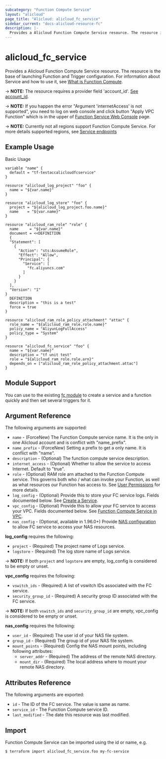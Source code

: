 ```yaml
---
subcategory: "Function Compute Service"
layout: "alicloud"
page_title: "Alicloud: alicloud_fc_service"
sidebar_current: "docs-alicloud-resource-fc"
description: |-
  Provides a Alicloud Function Compute Service resource. The resource is the base of launching Function and Trigger configuration.
---
```


# alicloud\_fc\_service

Provides a Alicloud Function Compute Service resource. The resource is the base of launching Function and Trigger configuration.
 For information about Service and how to use it, see [What is Function Compute](https://www.alibabacloud.com/help/doc-detail/52895.htm).

-> **NOTE:** The resource requires a provider field 'account_id'. [See account_id](https://www.terraform.io/docs/providers/alicloud/index.html#account_id).

-> **NOTE:** If you happen the error "Argument 'internetAccess' is not supported", you need to log on web console and click button "Apply VPC Function"
which is in the upper of [Function Service Web Console](https://fc.console.aliyun.com/) page.

-> **NOTE:** Currently not all regions support Function Compute Service.
For more details supported regions, see [Service endpoints](https://www.alibabacloud.com/help/doc-detail/52984.htm)

## Example Usage

Basic Usage

```
variable "name" {
  default = "tf-testaccalicloudfcservice"
}

resource "alicloud_log_project" "foo" {
  name = "${var.name}"
}

resource "alicloud_log_store" "foo" {
  project = "${alicloud_log_project.foo.name}"
  name    = "${var.name}"
}

resource "alicloud_ram_role" "role" {
  name     = "${var.name}"
  document = <<DEFINITION
  {
  "Statement": [
    {
      "Action": "sts:AssumeRole",
      "Effect": "Allow",
      "Principal": {
        "Service": [
          "fc.aliyuncs.com"
        ]
      }
    }
  ],
  "Version": "1"
}
  DEFINITION
  description = "this is a test"
  force = true
}

resource "alicloud_ram_role_policy_attachment" "attac" {
  role_name = "${alicloud_ram_role.role.name}"
  policy_name = "AliyunLogFullAccess"
  policy_type = "System"
}

resource "alicloud_fc_service" "foo" {
  name = "${var.name}"
  description = "tf unit test"
  role = "${alicloud_ram_role.role.arn}"
  depends_on = ["alicloud_ram_role_policy_attachment.attac"]
}
```

## Module Support

You can use to the existing [fc module](https://registry.terraform.io/modules/terraform-alicloud-modules/fc/alicloud) 
to create a service and a function quickly and then set several triggers for it.

## Argument Reference

The following arguments are supported:

* `name` - (ForceNew) The Function Compute service name. It is the only in one Alicloud account and is conflict with "name_prefix".
* `name_prefix` - (ForceNew) Setting a prefix to get a only name. It is conflict with "name".
* `description` - (Optional) The function compute service description.
* `internet_access` - (Optional) Whether to allow the service to access Internet. Default to "true".
* `role` - (Optional) RAM role arn attached to the Function Compute service. This governs both who / what can invoke your Function, as well as what resources our Function has access to. See [User Permissions](https://www.alibabacloud.com/help/doc-detail/52885.htm) for more details.
* `log_config` - (Optional) Provide this to store your FC service logs. Fields documented below. See [Create a Service](https://www.alibabacloud.com/help/doc-detail/51924.htm).
* `vpc_config` - (Optional) Provide this to allow your FC service to access your VPC. Fields documented below. See [Function Compute Service in VPC](https://www.alibabacloud.com/help/faq-detail/72959.htm).
* `nas_config` - (Optional, available in 1.96.0+) Provide [NAS configuration](https://www.alibabacloud.com/help/doc-detail/87401.htm) to allow FC service to access your NAS resources.

**log_config** requires the following:

* `project` - (Required) The project name of Logs service.
* `logstore` - (Required) The log store name of Logs service.

-> **NOTE:** If both `project` and `logstore` are empty, log_config is considered to be empty or unset.

**vpc_config** requires the following:

* `vswitch_ids` - (Required) A list of vswitch IDs associated with the FC service.
* `security_group_id` - (Required) A security group ID associated with the FC service.

-> **NOTE:** If both `vswitch_ids` and `security_group_id` are empty, vpc_config is considered to be empty or unset.

**nas_config** requires the following:

* `user_id` - (Required) The user id of your NAS file system.
* `group_id` - (Required) The group id of your NAS file system.
* `mount_points` - (Required) Config the NAS mount points, including following attributes:
  * `server_addr` - (Required) The address of the remote NAS directory.
  * `mount_dir` - (Required) The local address where to mount your remote NAS directory.

## Attributes Reference

The following arguments are exported:

* `id` - The ID of the FC service. The value is same as name.
* `service_id` - The Function Compute service ID.
* `last_modified` - The date this resource was last modified.

## Import

Function Compute Service can be imported using the id or name, e.g.

```
$ terraform import alicloud_fc_service.foo my-fc-service
```
